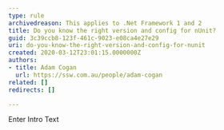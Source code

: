 ```yaml
---
type: rule
archivedreason: This applies to .Net Framework 1 and 2
title: Do you know the right version and config for nUnit?
guid: 3c39ccb8-123f-461c-9023-e08ca4e27e29
uri: do-you-know-the-right-version-and-config-for-nunit
created: 2020-03-12T23:01:15.0000000Z
authors:
- title: Adam Cogan
  url: https://ssw.com.au/people/adam-cogan
related: []
redirects: []

---
```



Enter Intro Text
<br><excerpt class='endintro'></excerpt><br>



